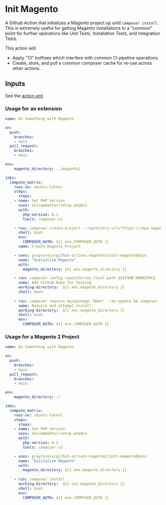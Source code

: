 # Init Magento

A Github Action that initializes a Magento project up until `composer install`.  This is extremely useful for getting Magento installations to a "common" point for further operations like Unit Tests, Installation Tests, and Integration Tests. 

This action will:

- Apply "CI" hotfixes which interfere with common CI pipeline operations.
- Create, store, and pull a common composer cache for re-use across other actions.

## Inputs

See the [action.yml](./action.yml)


### Usage for an extension

```yml
name: Do Something with Magento

on:
  push:
    branches:
    - main
  pull_request:
    branches:
    - main

env:
    magento_directory: ../magento2

jobs:
  compute_matrix:
    runs-on: ubuntu-latest
    steps:
      steps:
    - name: Set PHP Version
      uses: shivammathur/setup-php@v2
      with:
        php-version: 8.1
        tools: composer:v2

    - run: composer create-project --repository-url="https://repo.magento.com" "v2.4.5-p1" ${{ env.magento_directory }} --no-install
      shell: bash
      env:
        COMPOSER_AUTH: ${{ env.COMPOSER_AUTH }}
      name: Create Magento Project 

    - uses: graycoreio/github-actions-magento2/init-magento@main
      name: "Initialize Magento"
      with: 
        magento_directory: ${{ env.magento_directory }}

    - run: composer config repositories.local path $GITHUB_WORKSPACE
      name: Add Github Repo for Testing
      working-directory:  ${{ env.magento_directory }}
      shell: bash
    
    - run: composer require my/package "@dev" --no-update && composer install
      name: Require and attempt install
      working-directory:  ${{ env.magento_directory }}
      shell: bash
      env:
        COMPOSER_AUTH: ${{ env.COMPOSER_AUTH }}
```

### Usage for a Magento 2 Project

```yml
name: Do Something with Magento

on:
  push:
    branches:
    - main
  pull_request:
    branches:
    - main

env:
    magento_directory: ./

jobs:
  compute_matrix:
    runs-on: ubuntu-latest
    steps:
      steps:
    - name: Set PHP Version
      uses: shivammathur/setup-php@v2
      with:
        php-version: 8.1
        tools: composer:v2

    - uses: graycoreio/github-actions-magento2/init-magento@main
      name: "Initialize Magento"
      with: 
        magento_directory: ${{ env.magento_directory }}
    
    - run: composer install
      working-directory:  ${{ env.magento_directory }}
      shell: bash
      env:
        COMPOSER_AUTH: ${{ env.COMPOSER_AUTH }}
```

